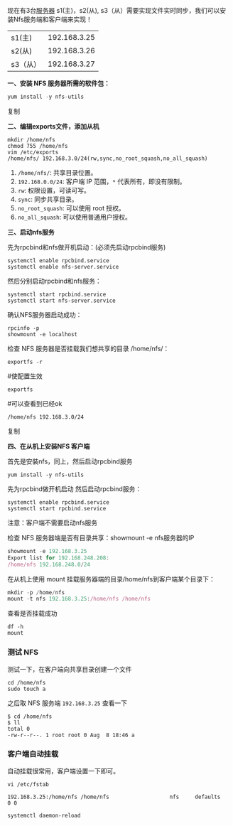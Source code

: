 现在有3台[服务器](https://cloud.tencent.com/product/cvm?from=10680) s1(主)，s2(从), s3（从）需要实现文件实时同步，我们可以安装Nfs服务端和客户端来实现！ 

|          |              |
| -------- | ------------ |
| s1(主)   | 192.168.3.25 |
| s2(从)   | 192.168.3.26 |
| s3（从） | 192.168.3.27 |

**一、安装 NFS 服务器所需的软件包：** 

```javascript
yum install -y nfs-utils
```

复制

**二、编辑exports文件，添加从机**

```shell
mkdir /home/nfs
chmod 755 /home/nfs
vim /etc/exports
/home/nfs/ 192.168.3.0/24(rw,sync,no_root_squash,no_all_squash)
```

1. `/home/nfs/`: 共享目录位置。
2. `192.168.0.0/24`: 客户端 IP 范围，`*` 代表所有，即没有限制。
3. `rw`: 权限设置，可读可写。
4. `sync`: 同步共享目录。
5. `no_root_squash`: 可以使用 root 授权。
6. `no_all_squash`: 可以使用普通用户授权。

**三、启动nfs服务**

先为rpcbind和nfs做开机启动：(必须先启动rpcbind服务)

```shell
systemctl enable rpcbind.service
systemctl enable nfs-server.service
```

然后分别启动rpcbind和nfs服务：

```shell
systemctl start rpcbind.service
systemctl start nfs-server.service
```

确认NFS服务器启动成功：

```shell
rpcinfo -p
showmount -e localhost
```

检查 NFS 服务器是否挂载我们想共享的目录 /home/nfs/： 

```shell
exportfs -r
```

\#使配置生效 

```shell
exportfs
```

 \#可以查看到已经ok 

```shell
/home/nfs 192.168.3.0/24
```

复制

**四、在从机上安装NFS 客户端**

首先是安裝nfs，同上，然后启动rpcbind服务

```shell
yum install -y nfs-utils

```

先为rpcbind做开机启动 然后启动rpcbind服务： 

```shell
systemctl enable rpcbind.service
systemctl start rpcbind.service
```

注意：客户端不需要启动nfs服务

检查 NFS 服务器端是否有目录共享：showmount -e nfs服务器的IP 

```javascript
showmount -e 192.168.3.25
Export list for 192.168.248.208:
/home/nfs 192.168.248.0/24
```

在从机上使用 mount 挂载服务器端的目录/home/nfs到客户端某个目录下： 

```javascript
mkdir -p /home/nfs
mount -t nfs 192.168.3.25:/home/nfs /home/nfs
```

查看是否挂载成功

```
df -h 
mount
```

### 测试 NFS

测试一下，在客户端向共享目录创建一个文件

```
cd /home/nfs
sudo touch a
```

之后取 NFS 服务端 `192.168.3.25` 查看一下

```
$ cd /home/nfs
$ ll
total 0
-rw-r--r--. 1 root root 0 Aug  8 18:46 a
```

### 客户端自动挂载

自动挂载很常用，客户端设置一下即可。

```
vi /etc/fstab

192.168.3.25:/home/nfs /home/nfs                   nfs     defaults        0 0
```

```shell
systemctl daemon-reload
```